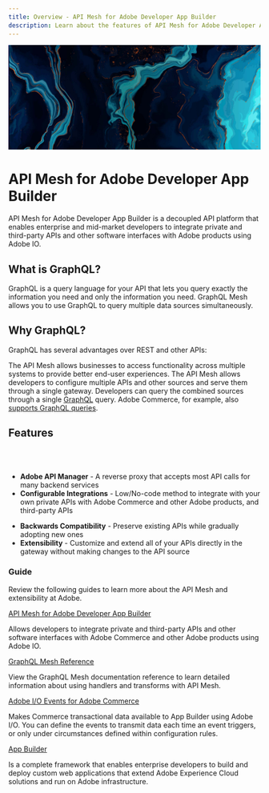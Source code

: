 ```yaml
---
title: Overview - API Mesh for Adobe Developer App Builder
description: Learn about the features of API Mesh for Adobe Developer App Builder.
---
```


<Hero slots="image, heading, text"/>

![Commerce Eventing](_images/home-bg.jpeg)

# API Mesh for Adobe Developer App Builder

API Mesh for Adobe Developer App Builder is a decoupled API platform that enables enterprise and mid-market developers to integrate private and third-party APIs and other software interfaces with Adobe products using Adobe IO.

## What is GraphQL?

GraphQL is a query language for your API that lets you query exactly the information you need and only the information you need. GraphQL Mesh allows you to use GraphQL to query multiple data sources simultaneously.

## Why GraphQL?

GraphQL has several advantages over REST and other APIs:

The API Mesh allows businesses to access functionality across multiple systems to provide better end-user experiences. The API Mesh allows developers to configure multiple APIs and other sources and serve them through a single gateway. Developers can query the combined sources through a single [GraphQL] query. Adobe Commerce, for example, also [supports GraphQL queries].

## Features

<br></br>

-  **Adobe API Manager** - A reverse proxy that accepts most API calls for many backend services
-  **Configurable Integrations** - Low/No-code method to integrate with your own private APIs with Adobe Commerce and other Adobe products, and third-party APIs
<!-- The two features below likely refer to the App Builder and may need to be deleted before beta -->
-  **Backwards Compatibility** - Preserve existing APIs while gradually adopting new ones
-  **Extensibility** - Customize and extend all of your APIs directly in the gateway without making changes to the API source

### Guide

Review the following guides to learn more about the API Mesh and extensibility at Adobe.

<DiscoverBlock slots="link, text"/>

[API Mesh for Adobe Developer App Builder](gateway/index.md)

Allows developers to integrate private and third-party APIs and other software interfaces with Adobe Commerce and other Adobe products using Adobe IO.

<DiscoverBlock slots="link, text"/>

[GraphQL Mesh Reference](./reference/)

View the GraphQL Mesh documentation reference to learn detailed information about using handlers and transforms with API Mesh.

<DiscoverBlock slots="link, text"/>

[Adobe I/O Events for Adobe Commerce](https://developer.adobe.com/commerce/events)

Makes Commerce transactional data available to App Builder using Adobe I/O. You can define the events to transmit data each time an event triggers, or only under circumstances defined within configuration rules.

<DiscoverBlock slots="link, text"/>

[App Builder](https://developer.adobe.com/app-builder/docs/overview/)

Is a complete framework that enables enterprise developers to build and deploy custom web applications that extend Adobe Experience Cloud solutions and run on Adobe infrastructure.

<!-- Link Definitions -->

[GraphQL]: https://graphql.org/
[supports GraphQL queries]: https://devdocs.magento.com/guides/v2.4/graphql/index.html
